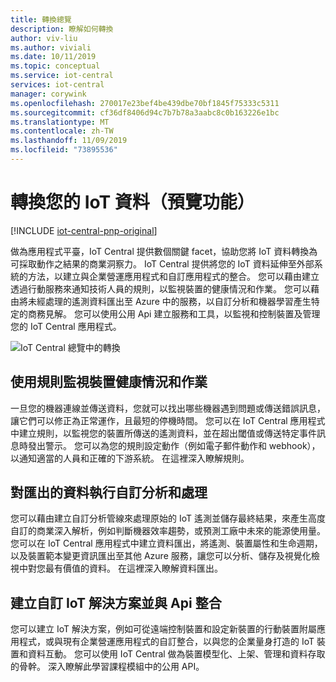 ```yaml
---
title: 轉換總覽
description: 瞭解如何轉換
author: viv-liu
ms.author: viviali
ms.date: 10/11/2019
ms.topic: conceptual
ms.service: iot-central
services: iot-central
manager: corywink
ms.openlocfilehash: 270017e23bef4be439dbe70bf1845f75333c5311
ms.sourcegitcommit: cf36df8406d94c7b7b78a3aabc8c0b163226e1bc
ms.translationtype: MT
ms.contentlocale: zh-TW
ms.lasthandoff: 11/09/2019
ms.locfileid: "73895536"
---
```

# <a name="transform-your-iot-data-preview-features"></a>轉換您的 IoT 資料（預覽功能）

[!INCLUDE [iot-central-pnp-original](../../../includes/iot-central-pnp-original-note.md)]

做為應用程式平臺，IoT Central 提供數個關鍵 facet，協助您將 IoT 資料轉換為可採取動作之結果的商業洞察力。 IoT Central 提供將您的 IoT 資料延伸至外部系統的方法，以建立與企業營運應用程式和自訂應用程式的整合。 您可以藉由建立透過行動服務來通知技術人員的規則，以監視裝置的健康情況和作業。 您可以藉由將未經處理的遙測資料匯出至 Azure 中的服務，以自訂分析和機器學習產生特定的商務見解。 您可以使用公用 Api 建立服務和工具，以監視和控制裝置及管理您的 IoT Central 應用程式。 

![IoT Central 總覽中的轉換](media/overview-iot-central-transform/transform.png)

## <a name="monitor-device-health-and-operations-using-rules"></a>使用規則監視裝置健康情況和作業
一旦您的機器連線並傳送資料，您就可以找出哪些機器遇到問題或傳送錯誤訊息，讓它們可以修正為正常運作，且最短的停機時間。 您可以在 IoT Central 應用程式中建立規則，以監視您的裝置所傳送的遙測資料，並在超出閾值或傳送特定事件訊息時發出警示。 您可以為您的規則設定動作（例如電子郵件動作和 webhook），以通知適當的人員和正確的下游系統。 在這裡深入瞭解規則。

## <a name="run-custom-analytics-and-processing-on-your-exported-data"></a>對匯出的資料執行自訂分析和處理
您可以藉由建立自訂分析管線來處理原始的 IoT 遙測並儲存最終結果，來產生高度自訂的商業深入解析，例如判斷機器效率趨勢，或預測工廠中未來的能源使用量。 您可以在 IoT Central 應用程式中建立資料匯出，將遙測、裝置屬性和生命週期，以及裝置範本變更資訊匯出至其他 Azure 服務，讓您可以分析、儲存及視覺化檢視中對您最有價值的資料。 在這裡深入瞭解資料匯出。

## <a name="build-custom-iot-solutions-and-integrations-with-apis"></a>建立自訂 IoT 解決方案並與 Api 整合
您可以建立 IoT 解決方案，例如可從遠端控制裝置和設定新裝置的行動裝置附屬應用程式，或與現有企業營運應用程式的自訂整合，以與您的企業量身打造的 IoT 裝置和資料互動。 您可以使用 IoT Central 做為裝置模型化、上架、管理和資料存取的骨幹。 深入瞭解此學習課程模組中的公用 API。

